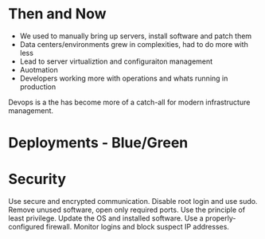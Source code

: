 

# Then and Now
- We used to manually bring up servers, install software and patch them
- Data centers/environments grew in complexities, had to do more with less
- Lead to server virtualiztion and configuraiton management
- Auotmation
- Developers working more with operations and whats running in production

Devops is a the has become more of a catch-all for modern
infrastructure management.


# Deployments - Blue/Green


# Security

Use secure and encrypted communication.
Disable root login and use sudo.
Remove unused software, open only required ports.
Use the principle of least privilege.
Update the OS and installed software.
Use a properly-configured firewall.
Monitor logins and block suspect IP addresses.
